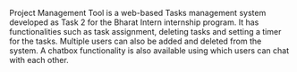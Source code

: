 Project Management Tool is a web-based Tasks management system developed as Task 2 for the Bharat Intern internship program. It has functionalities such as task assignment, deleting tasks and setting a timer for the tasks.
Multiple users can also be added and deleted from the system.
A chatbox functionality is also available using which users can chat with each other.
